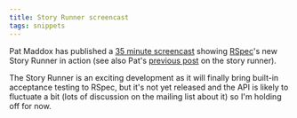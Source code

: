 ```yaml
---
title: Story Runner screencast
tags: snippets
---
```


Pat Maddox has published a [35 minute screencast](http://evang.eli.st/blog/2007/10/8/story-runner-top-to-bottom-screencast) showing [RSpec](http://wincent.dev/wiki/RSpec)'s new Story Runner in action (see also Pat's [previous post](http://evang.eli.st/blog/2007/9/1/user-stories-with-rspec-s-story-runner) on the story runner).

The Story Runner is an exciting development as it will finally bring built-in acceptance testing to RSpec, but it's not yet released and the API is likely to fluctuate a bit (lots of discussion on the mailing list about it) so I'm holding off for now.
